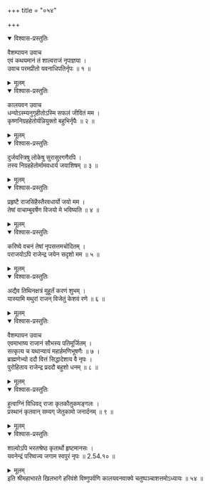 +++
title = "०५४"

+++

<details open><summary>विश्वास-प्रस्तुतिः</summary>

वैशम्पायन उवाच  
एवं कथयमानं तं शाल्वराजं नृपाज्ञया ।  
उवाच परमप्रीतो यवनाधिपतिर्नृपः ॥ १ ॥
</details>

<details><summary>मूलम्</summary>

वैशम्पायन उवाच  
एवं कथयमानं तं शाल्वराजं नृपाज्ञया ।  
उवाच परमप्रीतो यवनाधिपतिर्नृपः ॥ १ ॥
</details>

<details open><summary>विश्वास-प्रस्तुतिः</summary>

कालयवन उवाच  
धन्योऽस्म्यनुगृहीतोऽस्मि सफलं जीवितं मम ।  
कृष्णनिग्रहहेतोर्यन्नियुक्तो बहुभिर्नृपैः ॥ २ ॥
</details>

<details><summary>मूलम्</summary>

कालयवन उवाच  
धन्योऽस्म्यनुगृहीतोऽस्मि सफलं जीवितं मम ।  
कृष्णनिग्रहहेतोर्यन्नियुक्तो बहुभिर्नृपैः ॥ २ ॥
</details>

<details open><summary>विश्वास-प्रस्तुतिः</summary>

दुर्जयस्त्रिषु लोकेषु सुरासुरगणैरपि ।  
तस्य निग्रहहेतोर्मामवधार्य जयाशिषम् ॥ ३ ॥
</details>

<details><summary>मूलम्</summary>

दुर्जयस्त्रिषु लोकेषु सुरासुरगणैरपि ।  
तस्य निग्रहहेतोर्मामवधार्य जयाशिषम् ॥ ३ ॥
</details>

<details open><summary>विश्वास-प्रस्तुतिः</summary>

प्रहृष्टै राजसिंहैस्तैरवधार्यो जयो मम ।  
तेषां वाचाम्बुवर्षेण विजयो मे भविष्यति ॥ ४ ॥
</details>

<details><summary>मूलम्</summary>

प्रहृष्टै राजसिंहैस्तैरवधार्यो जयो मम ।  
तेषां वाचाम्बुवर्षेण विजयो मे भविष्यति ॥ ४ ॥
</details>

<details open><summary>विश्वास-प्रस्तुतिः</summary>

करिष्ये वचनं तेषां नृपसत्तमचोदितम् ।  
पराजयोऽपि राजेन्द्र जयेन सदृशो मम ॥ ५ ॥
</details>

<details><summary>मूलम्</summary>

करिष्ये वचनं तेषां नृपसत्तमचोदितम् ।  
पराजयोऽपि राजेन्द्र जयेन सदृशो मम ॥ ५ ॥
</details>

<details open><summary>विश्वास-प्रस्तुतिः</summary>

अद्यैव तिथिनक्षत्रं मुहूर्तं करणं शुभम् ।  
यास्यामि मथुरां राजन् विजेतुं केशवं रणे ॥ ६ ॥
</details>

<details><summary>मूलम्</summary>

अद्यैव तिथिनक्षत्रं मुहूर्तं करणं शुभम् ।  
यास्यामि मथुरां राजन् विजेतुं केशवं रणे ॥ ६ ॥
</details>

<details open><summary>विश्वास-प्रस्तुतिः</summary>

वैशम्पायन उवाच  
एवमाभाष्य राजानं सौभस्य पतिमूर्जितम् ।  
सत्कृत्य च यथान्यायं महार्हमणिभूषणैः ॥ ७ ।  
ब्राह्मणेभ्यो ददौ वित्तं सिद्धादेशाय वै नृपः ।  
पुरोहिताय राजेन्द्र प्रददौ बहुशो धनम् ॥ ८ ॥
</details>

<details><summary>मूलम्</summary>

वैशम्पायन उवाच  
एवमाभाष्य राजानं सौभस्य पतिमूर्जितम् ।  
सत्कृत्य च यथान्यायं महार्हमणिभूषणैः ॥ ७ ।  
ब्राह्मणेभ्यो ददौ वित्तं सिद्धादेशाय वै नृपः ।  
पुरोहिताय राजेन्द्र प्रददौ बहुशो धनम् ॥ ८ ॥
</details>

<details open><summary>विश्वास-प्रस्तुतिः</summary>

हुत्वाग्निं विधिवद् राजा कृतकौतुकमङ्गलः ।  
प्रस्थानं कृतवान् सम्यग् जेतुकामो जनार्दनम् ॥ ९ ॥
</details>

<details><summary>मूलम्</summary>

हुत्वाग्निं विधिवद् राजा कृतकौतुकमङ्गलः ।  
प्रस्थानं कृतवान् सम्यग् जेतुकामो जनार्दनम् ॥ ९ ॥
</details>

<details open><summary>विश्वास-प्रस्तुतिः</summary>

शाल्वोऽपि भरतश्रेष्ठ कृतार्थो हृष्टमानसः ।  
यवनेन्द्रं परिष्वज्य जगाम स्वपुरं नृपः ॥ 2.54.१० ॥
</details>

<details><summary>मूलम्</summary>

शाल्वोऽपि भरतश्रेष्ठ कृतार्थो हृष्टमानसः ।  
यवनेन्द्रं परिष्वज्य जगाम स्वपुरं नृपः ॥ 2.54.१० ॥
</details>
इति श्रीमहाभारते खिलभागे हरिवंशे विष्णुपर्वणि कालयवनवाक्ये चतुष्पञ्चाशत्तमोऽध्यायः ॥ ५४ ॥
